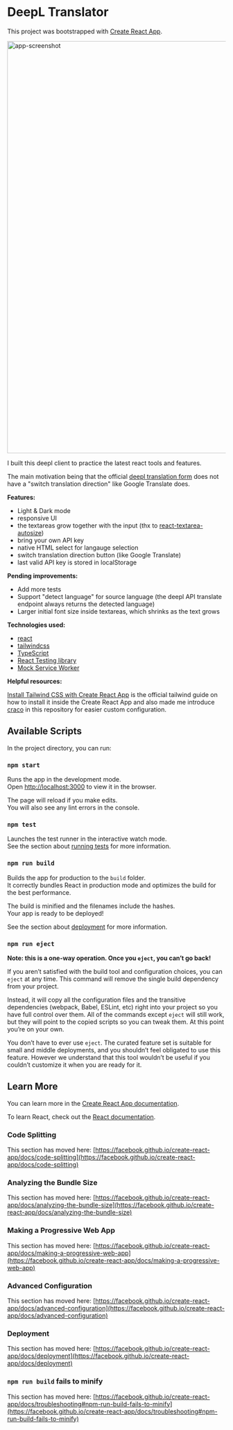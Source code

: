# DeepL Translator

This project was bootstrapped with [Create React App](https://github.com/facebook/create-react-app).

<img width="950" alt="app-screenshot" src="https://user-images.githubusercontent.com/15232701/111081478-d206f700-8503-11eb-8d18-644456eaa046.png">


I built this deepl client to practice the latest react tools and features.

The main motivation being that the official [deepl translation form](https://www.deepl.com/translator) does not have a "switch translation direction" like Google Translate does.

**Features:**
- Light & Dark mode
- responsive UI
- the textareas grow together with the input (thx to [react-textarea-autosize](https://github.com/Andarist/react-textarea-autosize#readme))
- bring your own API key
- native HTML select for langauge selection
- switch translation direction button (like Google Translate)
- last valid API key is stored in localStorage

**Pending improvements:**
- Add more tests
- Support "detect language" for source language (the deepl API translate endpoint always returns the detected language)
- Larger initial font size inside textareas, which shrinks as the text grows

**Technologies used:**
- [react](https://reactjs.org/)
- [tailwindcss](https://tailwindcss.com/)
- [TypeScript](https://www.typescriptlang.org/)
- [React Testing library](https://testing-library.com/docs/react-testing-library/intro/)
- [Mock Service Worker](https://mswjs.io/)

**Helpful resources:**

[Install Tailwind CSS with Create React App](https://tailwindcss.com/docs/guides/create-react-app) is the official tailwind guide on how to install it inside the Create React App and also made me introduce [craco](https://github.com/gsoft-inc/craco) in this repository for easier custom configuration.

## Available Scripts

In the project directory, you can run:

### `npm start`

Runs the app in the development mode.\
Open [http://localhost:3000](http://localhost:3000) to view it in the browser.

The page will reload if you make edits.\
You will also see any lint errors in the console.

### `npm test`

Launches the test runner in the interactive watch mode.\
See the section about [running tests](https://facebook.github.io/create-react-app/docs/running-tests) for more information.

### `npm run build`

Builds the app for production to the `build` folder.\
It correctly bundles React in production mode and optimizes the build for the best performance.

The build is minified and the filenames include the hashes.\
Your app is ready to be deployed!

See the section about [deployment](https://facebook.github.io/create-react-app/docs/deployment) for more information.

### `npm run eject`

**Note: this is a one-way operation. Once you `eject`, you can’t go back!**

If you aren’t satisfied with the build tool and configuration choices, you can `eject` at any time. This command will remove the single build dependency from your project.

Instead, it will copy all the configuration files and the transitive dependencies (webpack, Babel, ESLint, etc) right into your project so you have full control over them. All of the commands except `eject` will still work, but they will point to the copied scripts so you can tweak them. At this point you’re on your own.

You don’t have to ever use `eject`. The curated feature set is suitable for small and middle deployments, and you shouldn’t feel obligated to use this feature. However we understand that this tool wouldn’t be useful if you couldn’t customize it when you are ready for it.

## Learn More

You can learn more in the [Create React App documentation](https://facebook.github.io/create-react-app/docs/getting-started).

To learn React, check out the [React documentation](https://reactjs.org/).

### Code Splitting

This section has moved here: [https://facebook.github.io/create-react-app/docs/code-splitting](https://facebook.github.io/create-react-app/docs/code-splitting)

### Analyzing the Bundle Size

This section has moved here: [https://facebook.github.io/create-react-app/docs/analyzing-the-bundle-size](https://facebook.github.io/create-react-app/docs/analyzing-the-bundle-size)

### Making a Progressive Web App

This section has moved here: [https://facebook.github.io/create-react-app/docs/making-a-progressive-web-app](https://facebook.github.io/create-react-app/docs/making-a-progressive-web-app)

### Advanced Configuration

This section has moved here: [https://facebook.github.io/create-react-app/docs/advanced-configuration](https://facebook.github.io/create-react-app/docs/advanced-configuration)

### Deployment

This section has moved here: [https://facebook.github.io/create-react-app/docs/deployment](https://facebook.github.io/create-react-app/docs/deployment)

### `npm run build` fails to minify

This section has moved here: [https://facebook.github.io/create-react-app/docs/troubleshooting#npm-run-build-fails-to-minify](https://facebook.github.io/create-react-app/docs/troubleshooting#npm-run-build-fails-to-minify)
